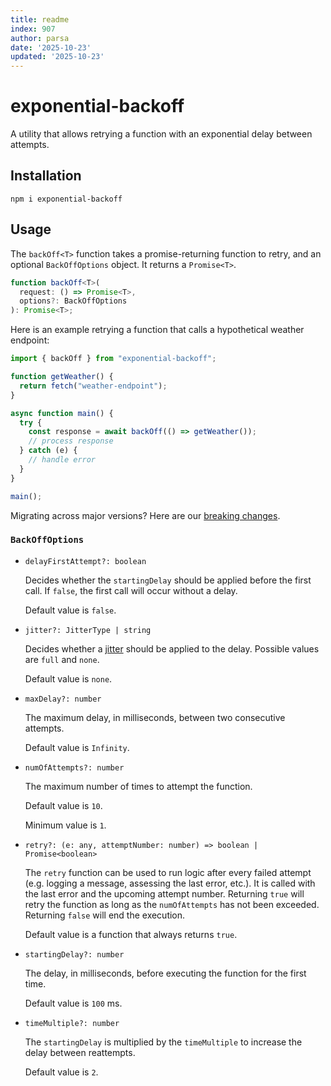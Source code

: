 ```yaml
---
title: readme
index: 907
author: parsa
date: '2025-10-23'
updated: '2025-10-23'
---
```

# exponential-backoff

A utility that allows retrying a function with an exponential delay between attempts.

## Installation

```
npm i exponential-backoff
```

## Usage

The `backOff<T>` function takes a promise-returning function to retry, and an optional `BackOffOptions` object. It returns a `Promise<T>`.

```ts
function backOff<T>(
  request: () => Promise<T>,
  options?: BackOffOptions
): Promise<T>;
```

Here is an example retrying a function that calls a hypothetical weather endpoint:

```js
import { backOff } from "exponential-backoff";

function getWeather() {
  return fetch("weather-endpoint");
}

async function main() {
  try {
    const response = await backOff(() => getWeather());
    // process response
  } catch (e) {
    // handle error
  }
}

main();
```

Migrating across major versions? Here are our [breaking changes](https://github.com/coveo/exponential-backoff/tree/master/doc/migration-guide.md).

### `BackOffOptions`

- `delayFirstAttempt?: boolean`

  Decides whether the `startingDelay` should be applied before the first call. If `false`, the first call will occur without a delay.

  Default value is `false`.

- `jitter?: JitterType | string`

  Decides whether a [jitter](https://aws.amazon.com/blogs/architecture/exponential-backoff-and-jitter/) should be applied to the delay. Possible values are `full` and `none`.

  Default value is `none`.

- `maxDelay?: number`

  The maximum delay, in milliseconds, between two consecutive attempts.

  Default value is `Infinity`.

- `numOfAttempts?: number`

  The maximum number of times to attempt the function.

  Default value is `10`.

  Minimum value is `1`.

- `retry?: (e: any, attemptNumber: number) => boolean | Promise<boolean>`

  The `retry` function can be used to run logic after every failed attempt (e.g. logging a message, assessing the last error, etc.). It is called with the last error and the upcoming attempt number. Returning `true` will retry the function as long as the `numOfAttempts` has not been exceeded. Returning `false` will end the execution.

  Default value is a function that always returns `true`.

- `startingDelay?: number`

  The delay, in milliseconds, before executing the function for the first time.

  Default value is `100` ms.

- `timeMultiple?: number`

  The `startingDelay` is multiplied by the `timeMultiple` to increase the delay between reattempts.

  Default value is `2`.
